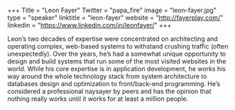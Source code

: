 +++
Title = "Leon Fayer"
Twitter = "papa_fire"
image = "leon-fayer.jpg"
type = "speaker"
linktitle = "leon-fayer"
website = "http://fayerplay.com/"
linkedin = "https://www.linkedin.com/in/leonfayer/"
+++


Leon’s two decades of expertise were concentrated on architecting and operating complex, web-based systems to withstand crushing traffic (often unexpectedly). Over the years, he’s had a somewhat unique opportunity to design and build systems that run some of the most visited websites in the world. While his core expertise is in application development, he works his way around the whole technology stack from system architecture to databases design and optimization to front/back-end programming. He’s considered a professional naysayer by peers and has the opinion that nothing really works until it works for at least a million people.

